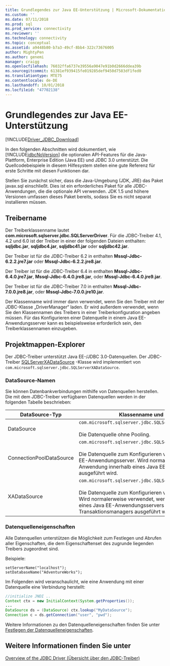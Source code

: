 ```yaml
---
title: Grundlegendes zur Java EE-Unterstützung | Microsoft-Dokumentation
ms.custom: ''
ms.date: 07/11/2018
ms.prod: sql
ms.prod_service: connectivity
ms.reviewer: ''
ms.technology: connectivity
ms.topic: conceptual
ms.assetid: a9448b80-b7a3-49cf-8bb4-322c73676005
author: MightyPen
ms.author: genemi
manager: craigg
ms.openlocfilehash: 76032ffa6737e39556a9047e91b0d2666ddea39b
ms.sourcegitcommit: 61381ef939415fe019285def9450d7583df1fed0
ms.translationtype: MTE75
ms.contentlocale: de-DE
ms.lasthandoff: 10/01/2018
ms.locfileid: "47702138"
---
```

# <a name="understanding-java-ee-support"></a>Grundlegendes zur Java EE-Unterstützung

[!INCLUDE[Driver_JDBC_Download](../../includes/driver_jdbc_download.md)]

In den folgenden Abschnitten wird dokumentiert, wie [!INCLUDE[jdbcNoVersion](../../includes/jdbcnoversion_md.md)] die optionalen API-Features für die Java-Plattform, Enterprise Edition (Java EE) und JDBC 3.0 unterstützt. Die Quellcodebeispiele in diesem Hilfesystem stellen eine gute Referenz für erste Schritte mit diesen Funktionen dar.  
  
Stellen Sie zunächst sicher, dass die Java-Umgebung (JDK, JRE) das Paket javax.sql einschließt. Dies ist ein erforderliches Paket für alle JDBC-Anwendungen, die die optionale API verwenden. JDK 1.5 und höhere Versionen umfassen dieses Paket bereits, sodass Sie es nicht separat installieren müssen.  
  
## <a name="driver-name"></a>Treibername

Der Treiberklassenname lautet **com.microsoft.sqlserver.jdbc.SQLServerDriver**. Für die JDBC-Treiber 4.1, 4.2 und 6.0 ist der Treiber in einer der folgenden Dateien enthalten: **sqljdbc.jar**, **sqljdbc4.jar**, **sqljdbc41.jar** oder **sqljdbc42.jar**.

Der Treiber ist für die JDBC-Treiber 6.2 in enthalten **Mssql-Jdbc-6.2.2.jre7.jar** oder **Mssql-Jdbc-6.2.2.jre8.jar**.

Der Treiber ist für die JDBC-Treiber 6.4 in enthalten **Mssql-Jdbc-6.4.0.jre7.jar**, **Mssql-Jdbc-6.4.0.jre8.jar**, oder **Mssql-Jdbc-6.4.0.jre9.jar**.

Der Treiber ist für die JDBC-Treiber 7.0 in enthalten **Mssql-Jdbc-7.0.0.jre8.jar**, oder **Mssql-Jdbc-7.0.0.jre10.jar**.
  
Der Klassenname wird immer dann verwendet, wenn Sie den Treiber mit der JDBC-Klasse „DriverManager“ laden. Er wird außerdem verwendet, wenn Sie den Klassennamen des Treibers in einer Treiberkonfiguration angeben müssen. Für das Konfigurieren einer Datenquelle in einem Java EE-Anwendungsserver kann es beispielsweise erforderlich sein, den Treiberklassennamen einzugeben.  
  
## <a name="data-sources"></a>Projektmappen-Explorer

Der JDBC-Treiber unterstützt Java EE-/JDBC 3.0-Datenquellen. Der JDBC-Treiber [SQLServerXADataSource](../../connect/jdbc/reference/sqlserverxadatasource-class.md) -Klasse wird implementiert von `com.microsoft.sqlserver.jdbc.SQLServerXADataSource`.  
  
### <a name="datasource-names"></a>DataSource-Namen

Sie können Datenbankverbindungen mithilfe von Datenquellen herstellen. Die mit dem JDBC-Treiber verfügbaren Datenquellen werden in der folgenden Tabelle beschrieben:  
  
|DataSource-Typ|Klassenname und Beschreibung|  
|---------------|--------------------------|  
|DataSource|`com.microsoft.sqlserver.jdbc.SQLServerDataSource` <br/> <br/> Die Datenquelle ohne Pooling.|  
|ConnectionPoolDataSource|`com.microsoft.sqlserver.jdbc.SQLServerConnectionPoolDataSource` <br/> <br/> Die Datenquelle zum Konfigurieren von Verbindungspools für Java EE-Anwendungsserver. Wird normalerweise verwendet, wenn die Anwendung innerhalb eines Java EE-Anwendungsservers ausgeführt wird.|  
|XADataSource|`com.microsoft.sqlserver.jdbc.SQLServerXADataSource` <br/> <br/> Die Datenquelle zum Konfigurieren von Java EE-XA-Datenquellen. Wird normalerweise verwendet, wenn die Anwendung innerhalb eines Java EE-Anwendungsservers und eines XA-Transaktionsmanagers ausgeführt wird.|  
  
### <a name="data-source-properties"></a>Datenquelleneigenschaften

Alle Datenquellen unterstützen die Möglichkeit zum Festlegen und Abrufen aller Eigenschaften, die dem Eigenschaftenset des zugrunde liegenden Treibers zugeordnet sind.  
  
Beispiele:  
  
`setServerName("localhost");`  
`setDatabaseName("AdventureWorks");`  
  
Im Folgenden wird veranschaulicht, wie eine Anwendung mit einer Datenquelle eine Verbindung herstellt:  

```java
//initialize JNDI ..  
Context ctx = new InitialContext(System.getProperties());
...
DataSource ds = (DataSource) ctx.lookup("MyDataSource");
Connection c = ds.getConnection("user", "pwd");  
```

Weitere Informationen zu den Datenquelleneigenschaften finden Sie unter [Festlegen der Datenquelleneigenschaften](../../connect/jdbc/setting-the-data-source-properties.md).  
  
## <a name="see-also"></a>Weitere Informationen finden Sie unter

[Overview of the JDBC Driver (Übersicht über den JDBC-Treiber)](../../connect/jdbc/overview-of-the-jdbc-driver.md)  
